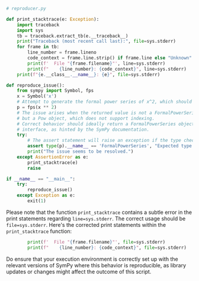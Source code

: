 ```python
# reproducer.py

def print_stacktrace(e: Exception):
    import traceback
    import sys
    tb = traceback.extract_tb(e.__traceback__)
    print("Traceback (most recent call last):", file=sys.stderr)
    for frame in tb:
        line_number = frame.lineno
        code_context = frame.line.strip() if frame.line else "Unknown"
        print(f'  File "{frame.filename}"', line=sys.stderr)
        print(f"    {line_number}: {code_context}", line=sys.stderr)
    print(f"{e.__class__.__name__}: {e}", file=sys.stderr)

def reproduce_issue():
    from sympy import Symbol, fps
    x = Symbol('x')
    # Attempt to generate the formal power series of x^2, which should return a FormalPowerSeries object.
    p = fps(x ** 2)
    # The issue arises when the returned value is not a FormalPowerSeries object,
    # but a Pow object, which does not support indexing.
    # Correct behavior should ideally return a FormalPowerSeries object for consistent
    # interface, as hinted by the SymPy documentation.
    try:
        # The assert statement will raise an exception if the type check fails.
        assert type(p).__name__ == 'FormalPowerSeries', "Expected type: FormalPowerSeries, got: " + type(p).__name__
        print("The issue seems to be resolved.")
    except AssertionError as e:
        print_stacktrace(e)
        raise

if __name__ == "__main__":
    try:
        reproduce_issue()
    except Exception as e:
        exit(1)
```

Please note that the function `print_stacktrace` contains a subtle error in the print statements regarding `line=sys.stderr`. The correct usage should be `file=sys.stderr`. Here's the corrected print statements within the `print_stacktrace` function:

```python
        print(f'  File "{frame.filename}"', file=sys.stderr)
        print(f"    {line_number}: {code_context}", file=sys.stderr)
```

Do ensure that your execution environment is correctly set up with the relevant versions of SymPy where this behavior is reproducible, as library updates or changes might affect the outcome of this script.